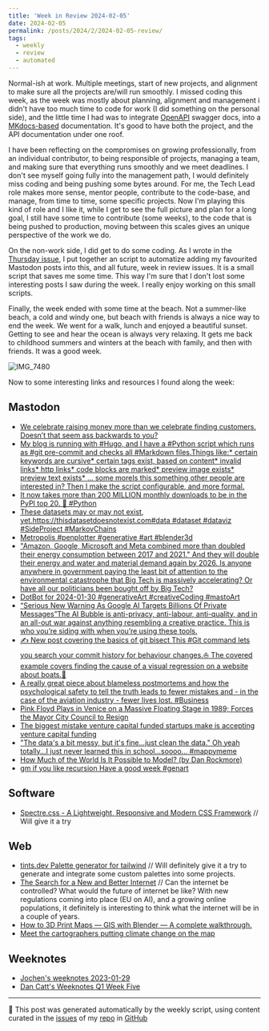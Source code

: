 ```yaml
---
title: 'Week in Review 2024-02-05'
date: 2024-02-05
permalink: /posts/2024/2/2024-02-05-review/
tags:
  - weekly
  - review
  - automated
---
```


Normal-ish at work. Multiple meetings, start of new projects, and alignment to make sure all the projects are/will run smoothly. I missed coding this week, as the week was mostly about planning, alignment and management i didn't have too much time to code for work (I did something on the personal side), and the little time I had was to integrate [OpenAPI](https://www.openapis.org/) swagger docs, into a [MKdocs-based](https://www.mkdocs.org/) documentation. It's good to have both the project, and the API documentation under one roof.

I have been reflecting on the compromises on growing professionally, from an individual contributor, to being responsible of projects, managing a team, and making sure that everything runs smoothly and we meet deadlines. I don't see myself going fully into the management path, I would definitely miss coding and being pushing some bytes around. For me, the Tech Lead role makes more sense, mentor people, contribute to the code-base, and manage, from time to time, some specific projects. Now I'm playing this kind of role and I like it, while I get to see the full picture and plan for a long goal, I still have some time to contribute (some weeks), to the code that is being pushed to production, moving between this scales gives an unique perspective of the work we do.

On the non-work side, I did get to do some coding. As I wrote in the [Thursday issue](https://buttondown.email/natera/archive/automation/), I put together an script to automatize adding my favourited  Mastodon posts into this, and all future, week in review issues. It is a small script that saves me some time. This way I'm sure that I don't lost some interesting posts I saw during the week. I really enjoy working on this small scripts.

Finally, the week ended with some time at the beach. Not a summer-like beach, a cold and windy one, but beach with friends is always a nice way to end the week. We went for a walk, lunch and enjoyed a beautiful sunset. Getting to see and hear the ocean is always very relaxing. It gets me back to childhood summers and winters at the beach with family, and then with friends. It was a good week.

![IMG_7480](https://github.com/nateraluis/luisnatera.com/assets/11371711/6934bd2e-813c-4e79-8dfc-09283e642fbd)

Now to some interesting links and resources I found along the week:

## Mastodon
-  [We celebrate raising money more than we celebrate finding customers. Doesn’t that seem ass backwards to you?](https://mastodon.social/@Daojoan/111855381047783980)
-  [My blog is running with #Hugo, and I have a #Python script which runs as #git pre-commit and checks all #Markdown files.Things like:* certain keywords are cursive* certain tags exist, based on content* invalid links* http links* code blocks are marked* preview image exists* preview text exists* ... some moreIs this something other people are interested in? Then I make the script configurable, and more formal.](https://mastodon.social/@ascherbaum/111850052713156935)
-  [It now takes more than 200 MILLION monthly downloads to be in the PyPI top 20. 🤯 #Python](https://mastodon.social/@hynek/111850025118643432)
-  [These datasets may or may not exist, yet.https://thisdatasetdoesnotexist.com#data #dataset #dataviz #SideProject #MarkovChains](https://stefanbohacek.online/@stefan/111845846341720606)
-  [Metropolis #penplotter #generative #art #blender3d](https://genart.social/@MatthewHughes/111845814775016913)
-  ["Amazon, Google, Microsoft and Meta combined more than doubled their energy consumption between 2017 and 2021." And they will double their energy and water and material demand again by 2026. Is anyone anywhere in government paying the least bit of attention to the environmental catastrophe that Big Tech is massively accelerating? Or have all our politicians been bought off by Big Tech?](https://mastodon.green/@gerrymcgovern/111845107091231906)
-  [DotBot for 2024-01-30 #generativeArt #creativeCoding #mastoArt](https://botsin.space/@dotbot/111845377309308230)
-  [“Serious New Warning As Google AI Targets Billions Of Private Messages”The AI Bubble is anti-privacy, anti-labour, anti-quality, and in an all-out war against anything resembling a creative practice. This is who you’re siding with when you’re using these tools.](https://toot.cafe/@baldur/111844152276839634)
-  [✍️ New post covering the basics of git bisect This #Git command lets you search your commit history for behaviour changes.⛵️ The covered example covers finding the cause of a visual regression on a website about boats.📖](https://fosstodon.org/@adamchainz/111841735886072018)
-  [A really great piece about blameless postmortems and how the psychological safety to tell the truth leads to fewer mistakes and - in the case of the aviation industry - fewer lives lost. #Business](https://werd.social/@ben/111839709795073895)
-  [Pink Floyd Plays in Venice on a Massive Floating Stage in 1989; Forces the Mayor City Council to Resign](https://toot.community/@openculture/111840318032995402)
-  [The biggest mistake venture capital funded startups make is accepting venture capital funding](https://mastodon.social/@Daojoan/111839507235216848)
-  ["The data's a bit messy, but it's fine...just clean the data." Oh yeah totally...I just never learned this in school...soooo... #mappymeme](https://mapstodon.space/@pokateo/111839550300830190)
-  [How Much of the World Is It Possible to Model? (by Dan Rockmore)](https://datasci.social/@mszll/111839414369325156)
-  [gm if you like recursion Have a good week #genart](https://mstdn.io/@nclslbrn/111838436153808982)

## Software
-  [Spectre.css - A Lightweight, Responsive and Modern CSS Framework](https://github.com/picturepan2/spectre) // Will give it a try

## Web
-  [tints.dev Palette generator for tailwind](https://www.tints.dev/red/EF4444) // Will definitely give it a try to generate and integrate some custom palettes into some projects.
-  [The Search for a New and Better Internet](https://www.newyorker.com/magazine/2024/02/05/can-the-internet-be-governed) // Can the internet be controlled? What would the future of internet be like? With new regulations coming into place (EU on AI), and a growing online populations, it definitely is interesting to think what the internet will be in a couple of years.
-  [How to 3D Print Maps — GIS with Blender — A complete walkthrough.](https://medium.com/@francesco.cozzolino/how-to-3d-print-maps-gis-with-blender-a-complete-walkthrough-c6414240ceb2)
-  [Meet the cartographers putting climate change on the map](https://www.woodwellclimate.org/cartography-climate-change/)

## Weeknotes
-  [Jochen's weeknotes 2023-01-29](https://wersdoerfer.de/blogs/ephes_blog/weeknotes-2024-01-29/)
-  [Dan Catt's Weeknotes Q1 Week Five](https://www.youtube.com/watch?v=hxrrfWUOAqs)

***
🤖 This post was generated automatically by the weekly script, using content curated in the [issues](https://github.com/nateraluis/nateraluis.github.io/issues) of my [repo](https://github.com/nateraluis/nateraluis.github.io/) in [GitHub](https://github.com/nateraluis)
